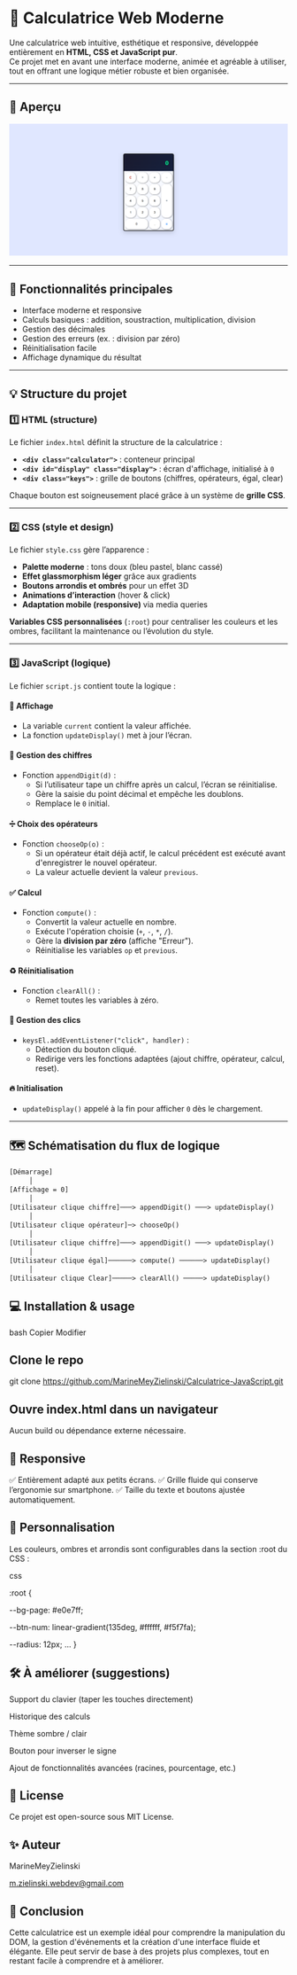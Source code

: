# 🧮 Calculatrice Web Moderne

Une calculatrice web intuitive, esthétique et responsive, développée entièrement en **HTML, CSS et JavaScript pur**.  
Ce projet met en avant une interface moderne, animée et agréable à utiliser, tout en offrant une logique métier robuste et bien organisée.

---

## 🌟 Aperçu

![Screenshot Calculatrice](./assets/Capture%20d’écran%20calculatrice.png)

---

## 🚀 Fonctionnalités principales

- Interface moderne et responsive
- Calculs basiques : addition, soustraction, multiplication, division
- Gestion des décimales
- Gestion des erreurs (ex. : division par zéro)
- Réinitialisation facile
- Affichage dynamique du résultat

---

## 💡 Structure du projet

### 1️⃣ **HTML (structure)**

Le fichier `index.html` définit la structure de la calculatrice :

- **`<div class="calculator">`** : conteneur principal
- **`<div id="display" class="display">`** : écran d'affichage, initialisé à `0`
- **`<div class="keys">`** : grille de boutons (chiffres, opérateurs, égal, clear)

Chaque bouton est soigneusement placé grâce à un système de **grille CSS**.

---

### 2️⃣ **CSS (style et design)**

Le fichier `style.css` gère l’apparence :

- **Palette moderne** : tons doux (bleu pastel, blanc cassé)
- **Effet glassmorphism léger** grâce aux gradients
- **Boutons arrondis et ombrés** pour un effet 3D
- **Animations d’interaction** (hover & click)
- **Adaptation mobile (responsive)** via media queries

**Variables CSS personnalisées** (`:root`) pour centraliser les couleurs et les ombres, facilitant la maintenance ou l’évolution du style.

---

### 3️⃣ **JavaScript (logique)**

Le fichier `script.js` contient toute la logique :

#### 🔄 **Affichage**

- La variable `current` contient la valeur affichée.
- La fonction `updateDisplay()` met à jour l’écran.

#### 🧮 **Gestion des chiffres**

- Fonction `appendDigit(d)` :
  - Si l’utilisateur tape un chiffre après un calcul, l’écran se réinitialise.
  - Gère la saisie du point décimal et empêche les doublons.
  - Remplace le `0` initial.

#### ➗ **Choix des opérateurs**

- Fonction `chooseOp(o)` :
  - Si un opérateur était déjà actif, le calcul précédent est exécuté avant d'enregistrer le nouvel opérateur.
  - La valeur actuelle devient la valeur `previous`.

#### ✅ **Calcul**

- Fonction `compute()` :
  - Convertit la valeur actuelle en nombre.
  - Exécute l'opération choisie (`+`, `-`, `*`, `/`).
  - Gère la **division par zéro** (affiche "Erreur").
  - Réinitialise les variables `op` et `previous`.

#### ♻️ **Réinitialisation**

- Fonction `clearAll()` :
  - Remet toutes les variables à zéro.

#### 🎯 **Gestion des clics**

- `keysEl.addEventListener("click", handler)` :
  - Détection du bouton cliqué.
  - Redirige vers les fonctions adaptées (ajout chiffre, opérateur, calcul, reset).

#### 🔥 **Initialisation**

- `updateDisplay()` appelé à la fin pour afficher `0` dès le chargement.

---

## 🗺️ Schématisation du flux de logique

```plaintext
[Démarrage]
     │
[Affichage = 0]
     │
[Utilisateur clique chiffre]───> appendDigit() ───> updateDisplay()
     │
[Utilisateur clique opérateur]─> chooseOp()
     │
[Utilisateur clique chiffre]───> appendDigit() ───> updateDisplay()
     │
[Utilisateur clique égal]──────> compute() ──────> updateDisplay()
     │
[Utilisateur clique Clear]─────> clearAll() ─────> updateDisplay()
```

## 💻 Installation & usage

bash
Copier
Modifier

## Clone le repo

git clone https://github.com/MarineMeyZielinski/Calculatrice-JavaScript.git

## Ouvre index.html dans un navigateur

Aucun build ou dépendance externe nécessaire.

## 📱 Responsive

✅ Entièrement adapté aux petits écrans.
✅ Grille fluide qui conserve l’ergonomie sur smartphone.
✅ Taille du texte et boutons ajustée automatiquement.

## 🎨 Personnalisation

Les couleurs, ombres et arrondis sont configurables dans la section :root du CSS :

css

:root {

--bg-page: #e0e7ff;

--btn-num: linear-gradient(135deg, #ffffff, #f5f7fa);

--radius: 12px;
...
}

## 🛠️ À améliorer (suggestions)

Support du clavier (taper les touches directement)

Historique des calculs

Thème sombre / clair

Bouton pour inverser le signe

Ajout de fonctionnalités avancées (racines, pourcentage, etc.)

## 📄 License

Ce projet est open-source sous MIT License.

## ✨ Auteur

MarineMeyZielinski

m.zielinski.webdev@gmail.com

## 🏁 Conclusion

Cette calculatrice est un exemple idéal pour comprendre la manipulation du DOM, la gestion d'événements et la création d'une interface fluide et élégante.
Elle peut servir de base à des projets plus complexes, tout en restant facile à comprendre et à améliorer.

